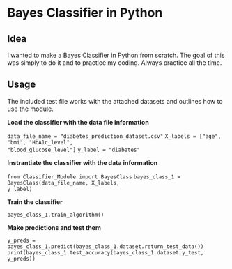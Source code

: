 # Bayes Classifier in Python
## Idea
I wanted to make a Bayes Classifier in Python from scratch. The goal of this was simply to do it and to practice my coding. Always practice all the time.

## Usage
The included test file works with the attached datasets and outlines how to use the module.

<b>Load the classifier with the data file information</b>

<code>data_file_name = "diabetes_prediction_dataset.csv"</code>
<code>X_labels = ["age", "bmi", "HbA1c_level", "blood_glucose_level"]</code>
<code>y_label = "diabetes"</code>


<b>Instrantiate the classifier with the data information</b>

<code>from Classifier_Module import BayesClass</code>
<code>bayes_class_1 = BayesClass(data_file_name, X_labels, y_label)</code>



<b>Train the classifier</b>

<code>bayes_class_1.train_algorithm()</code>


<b>Make predictions and test them</b>

<code>y_preds = bayes_class_1.predict(bayes_class_1.dataset.return_test_data())</code>
<code>print(bayes_class_1.test_accuracy(bayes_class_1.dataset.y_test, y_preds))</code>

